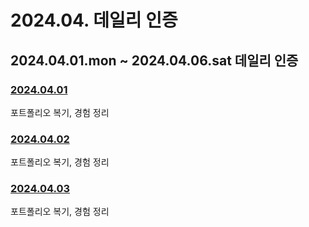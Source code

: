 # 2024.04. 데일리 인증

## 2024.04.01.mon ~ 2024.04.06.sat 데일리 인증

### [2024.04.01](https://github.com/jwelyl/daily_certification/blob/main/2024/04/01/24_04_01_daily_certification.md)
포트폴리오 복기, 경험 정리

### [2024.04.02](https://github.com/jwelyl/daily_certification/blob/main/2024/04/02/24_04_02_daily_certification.md)
포트폴리오 복기, 경험 정리

### [2024.04.03](https://github.com/jwelyl/daily_certification/blob/main/2024/04/03/24_04_03_daily_certification.md)
포트폴리오 복기, 경험 정리